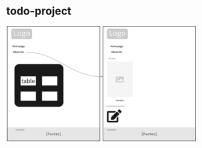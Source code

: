 # todo-project
![image](https://github.com/osama-abdallah/todo-project/blob/main/img/My%20First%20Board.jpg)
